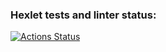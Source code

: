 ### Hexlet tests and linter status:
[![Actions Status](https://github.com/MIIIG/rails-project-lvl1/workflows/hexlet-check/badge.svg)](https://github.com/MIIIG/rails-project-lvl1/actions)